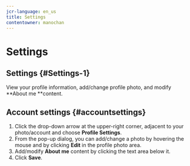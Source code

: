 ```yaml
---
jcr-language: en_us
title: Settings
contentowner: manochan
---
```



# Settings

## Settings {#Settings-1}

View your profile information, add/change profile photo, and modify **About me **content.

## Account settings {#accountsettings}

1. Click the drop-down arrow at the upper-right corner, adjacent to your photo/account and choose **Profile Settings**.
1. From the pop-up dialog, you can add/change a photo by hovering the mouse and by clicking **Edit** in the profile photo area.
1. Add/modify **About me** content by clicking the text area below it.
1. Click **Save**.

